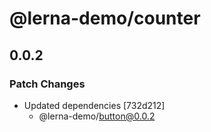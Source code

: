 # @lerna-demo/counter

## 0.0.2

### Patch Changes

- Updated dependencies [732d212]
  - @lerna-demo/button@0.0.2
